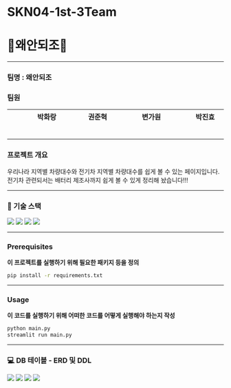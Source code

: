 # SKN04-1st-3Team

# 👑왜안되조👑
<p align="center"></p>

<hr>

###  팀명 : 왜안되조
 
###  팀원


<div align="center">
	
|   &nbsp;&nbsp; &nbsp; &nbsp; &nbsp;  &nbsp;  &nbsp; 박화랑  &nbsp;&nbsp; &nbsp;&nbsp; &nbsp;  &nbsp;  &nbsp;    |      &nbsp;&nbsp; &nbsp;&nbsp; &nbsp;  &nbsp;  &nbsp; 권준혁  &nbsp;&nbsp; &nbsp;&nbsp; &nbsp;  &nbsp;  &nbsp;    |      &nbsp;&nbsp; &nbsp;&nbsp; &nbsp;  &nbsp;  &nbsp; 변가원  &nbsp;&nbsp; &nbsp;&nbsp; &nbsp;  &nbsp;  &nbsp;    |     &nbsp;&nbsp; &nbsp;&nbsp; &nbsp;  &nbsp;  &nbsp; 박진효  &nbsp;&nbsp; &nbsp;&nbsp; &nbsp;  &nbsp;  &nbsp;   | 
|------------------------------------------|--------------------------------------|------------------------------------------|-----------------------------------|
 
</div>

<hr>

###  프로젝트 개요
  
  우리나라 지역별 차량대수와 전기차 지역별 차량대수를 쉽게 볼 수 있는 페이지입니다.
  전기차 관련되서는 배터리 제조사까지 쉽게 볼 수 있게 정리해 놨습니다!!!

<hr>


### 🔨 기술 스택
<div>
<img src="https://img.shields.io/badge/mysql-4479A1?style=for-the-badge&logo=mysql&logoColor=white">
<img src="https://img.shields.io/badge/git-F05032?style=for-the-badge&logo=git&logoColor=white">
<img src="https://img.shields.io/badge/github-181717?style=for-the-badge&logo=github&logoColor=white">
<img src="https://img.shields.io/badge/mariaDB-003545?style=for-the-badge&logo=mariaDB&logoColor=white">
</div>

<hr>

### Prerequisites
**이 프로젝트를 실행하기 위해 필요한 패키지 등을 정의**

```cmd
pip install -r requirements.txt
```

<hr>

### Usage
**이 코드를 실행하기 위해 어떠한 코드를 어떻게 실행해야 하는지 작성**

```cmd
python main.py
streamlit run main.py
```

<hr>

### 💻 DB 테이블 - ERD 및 DDL

<img src="https://img.shields.io/badge/mysql-4479A1?style=for-the-badge&logo=mysql&logoColor=white">
<img src="https://img.shields.io/badge/git-F05032?style=for-the-badge&logo=git&logoColor=white">
<img src="https://img.shields.io/badge/github-181717?style=for-the-badge&logo=github&logoColor=white">
<img src="https://img.shields.io/badge/mariaDB-003545?style=for-the-badge&logo=mariaDB&logoColor=white">